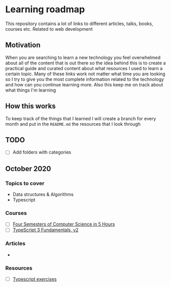 # Learning roadmap

This repository contains a lot of links to different articles, talks, books, courses etc. Related to web development

## Motivation

When you are searching to learn a new technology you feel overwhelmed about all of the content that is out there so the idea behind this is to create a practical guide and curated content about what resources I used to learn a certain topic. Many of these links work not matter what time you are looking so I try to give you the most complete information related to the technology and how can you continue learning more. Also this keep me on track about what things I'm learning

## How this works

To keep track of the things that I learned I will create a branch for every month and put in the `README.md` the resources that I look through

## TODO

- [ ] Add folders with categories

## October 2020

### Topics to cover

- Data structures & Algorithms
- Typescript

### Courses

- [ ] [Four Semesters of Computer Science in 5 Hours](https://frontendmasters.com/courses/computer-science/)
- [ ] [TypeScript 3 Fundamentals, v2](https://frontendmasters.com/courses/typescript-v2/)

### Articles

-

### Resources

- [ ] [Typescript exercises](https://typescript-exercises.github.io/)
